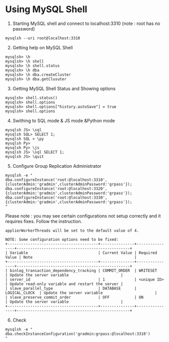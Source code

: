 # Using MySQL Shell

1. Starting MySQL shell and connect to localhost:3310 (note : root has no password)
```
mysqlsh --uri root@localhost:3310
```
2. Getting help on MySQL Shell
```
mysqlsh> \h
mysqlsh> \h shell
mysqlsh> \h shell.status
mysqlsh> \h dba
mysqlsh> \h dba.createCluster
mysqlsh> \h dba.getClusuter
```

3. Getting MySQL Shell Status and Showing options
```
mysqlsh> shell.status()
mysqlsh> shell.options
mysqlsh> shell.options["history.autoSave"] = true
mysqlsh> shell.options

```

4. Swithing to SQL mode & JS mode &Python mode
```
mysqlsh JS> \sql
mysqlsh SQL> SELECT 1;
mysqlsh SQL > \py
mysqlsh Py>
mysqlsh Py> \js
mysqlsh JS> \sql SELECT 1;
mysqlsh JS> \quit
```


5. Configure Group Replication Administrator
```
mysqlsh -e "
dba.configureInstance('root:@localhost:3310',{clusterAdmin:'gradmin',clusterAdminPassword:'grpass'});
dba.configureInstance('root:@localhost:3320',{clusterAdmin:'gradmin',clusterAdminPassword:'grpass'});
dba.configureInstance('root:@localhost:3330',{clusterAdmin:'gradmin',clusterAdminPassword:'grpass'});
"
```

Please note : you may see certain configurations not setup correctly and it requires fixes.  Follow the instruction.

```
applierWorkerThreads will be set to the default value of 4.

NOTE: Some configuration options need to be fixed:
+----------------------------------------+---------------+----------------+--------------------------------------------------+
| Variable                               | Current Value | Required Value | Note                                             |
+----------------------------------------+---------------+----------------+--------------------------------------------------+
| binlog_transaction_dependency_tracking | COMMIT_ORDER  | WRITESET       | Update the server variable                       |
| server_id                              | 1             | <unique ID>    | Update read-only variable and restart the server |
| slave_parallel_type                    | DATABASE      | LOGICAL_CLOCK  | Update the server variable                       |
| slave_preserve_commit_order            | OFF           | ON             | Update the server variable                       |
+----------------------------------------+---------------+----------------+--------------------------------------------------+
```

6. Check 
```
mysqlsh -e "
dba.checkInstanceConfiguration('gradmin:grpass:@localhost:3310')
"
```

